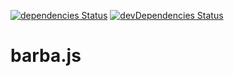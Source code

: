 [![dependencies Status](https://david-dm.org/marcobiedermann/playground/status.svg?path=ui/loading/barba.js)](https://david-dm.org/marcobiedermann/playground?path=ui/loading/barba.js) [![devDependencies Status](https://david-dm.org/marcobiedermann/playground/dev-status.svg?path=ui/loading/barba.js)](https://david-dm.org/marcobiedermann/playground?path=ui/loading/barba.js&type=dev)

# barba.js
